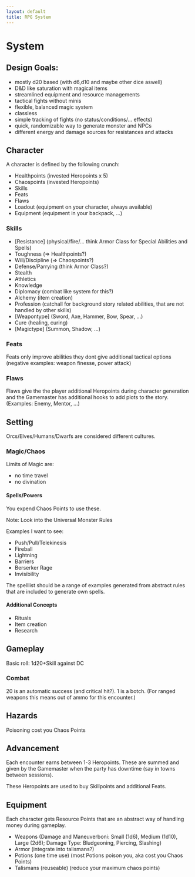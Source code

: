 ```yaml
---
layout: default
title: RPG System
---
```


# System

## Design Goals:

* mostly d20 based (with d6,d10 and maybe other dice aswell)
* D&D like saturation with magical items
* streamlined equipment and resource managements
* tactical fights without minis
* flexible, balanced magic system
* classless
* simple tracking of fights (no status/conditions/... effects)
* quick, randomizable way to generate monster and NPCs
* different energy and damage sources for resistances and attacks

## Character

A character is defined by the following crunch:

* Healthpoints (invested Heropoints x 5)
* Chaospoints (invested Heropoints)
* Skills
* Feats
* Flaws
* Loadout (equipment on your character, always available)
* Equipment (equipment in your backpack, ...)

### Skills

* [Resistance] (physical/fire/... think Armor Class for Special Abilities and Spells)
* Toughness (=> Healthpoints?)
* Will/Discipline (=> Chaospoints?)
* Defense/Parrying (think Armor Class?)
* Stealth
* Athletics
* Knowledge
* Diplomacy (combat like system for this?)
* Alchemy (item creation)
* Profession (catchall for background story related abilities, that are not handled by other skills)
* [Weapontype] (Sword, Axe, Hammer, Bow, Spear, ...)
* Cure (healing, curing)
* [Magictype] (Summon, Shadow, ...)

### Feats

Feats only improve abilities they dont give additional tactical options (negative examples: weapon finesse, power attack)

### Flaws

Flaws give the the player additional Heropoints during character generation and the Gamemaster has additional hooks
to add plots to the story. (Examples: Enemy, Mentor, ...)

## Setting

Orcs/Elves/Humans/Dwarfs are considered different cultures.

### Magic/Chaos

Limits of Magic are:

* no time travel
* no divination

#### Spells/Powers

You expend Chaos Points to use these.

Note: Look into the Universal Monster Rules

Examples I want to see:

* Push/Pull/Telekinesis
* Fireball
* Lightning
* Barriers
* Berserker Rage
* Invisibility

The spelllist should be a range of examples generated from abstract rules that are included
to generate own spells.

#### Additional Concepts

* Rituals
* Item creation
* Research

## Gameplay

Basic roll: 1d20+Skill against DC

### Combat

20 is an automatic success (and critical hit?).
1 is a botch. (For ranged weapons this means out of ammo for this encounter.)

## Hazards

Poisoning cost you Chaos Points

## Advancement

Each encounter earns between 1-3 Heropoints. These are summed and
given by the Gamemaster when the party has downtime (say in towns
between sessions).

These Heropoints are used to buy Skillpoints and additional Feats.

## Equipment

Each character gets Resource Points that are an abstract way of handling money
during gameplay.

* Weapons (Damage and Maneuverboni: Small (1d6), Medium (1d10), Large (2d6); Damage Type: Bludgeoning, Piercing, Slashing)
* Armor (integrate into talismans?)
* Potions (one time use) (most Potions poison you, aka cost you Chaos Points)
* Talismans (reuseable) (reduce your maximum chaos points)
